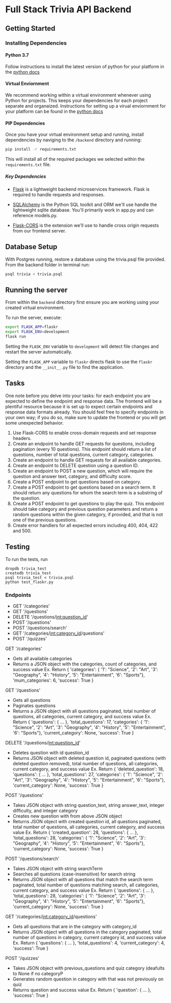 # Full Stack Trivia API Backend

## Getting Started

### Installing Dependencies

#### Python 3.7

Follow instructions to install the latest version of python for your platform in the [python docs](https://docs.python.org/3/using/unix.html#getting-and-installing-the-latest-version-of-python)

#### Virtual Enviornment

We recommend working within a virtual environment whenever using Python for projects. This keeps your dependencies for each project separate and organaized. Instructions for setting up a virual enviornment for your platform can be found in the [python docs](https://packaging.python.org/guides/installing-using-pip-and-virtual-environments/)

#### PIP Dependencies

Once you have your virtual environment setup and running, install dependencies by naviging to the `/backend` directory and running:

```bash
pip install -r requirements.txt
```

This will install all of the required packages we selected within the `requirements.txt` file.

##### Key Dependencies

- [Flask](http://flask.pocoo.org/)  is a lightweight backend microservices framework. Flask is required to handle requests and responses.

- [SQLAlchemy](https://www.sqlalchemy.org/) is the Python SQL toolkit and ORM we'll use handle the lightweight sqlite database. You'll primarily work in app.py and can reference models.py. 

- [Flask-CORS](https://flask-cors.readthedocs.io/en/latest/#) is the extension we'll use to handle cross origin requests from our frontend server. 

## Database Setup
With Postgres running, restore a database using the trivia.psql file provided. From the backend folder in terminal run:
```bash
psql trivia < trivia.psql
```

## Running the server

From within the `backend` directory first ensure you are working using your created virtual environment.

To run the server, execute:

```bash
export FLASK_APP=flaskr
export FLASK_ENV=development
flask run
```

Setting the `FLASK_ENV` variable to `development` will detect file changes and restart the server automatically.

Setting the `FLASK_APP` variable to `flaskr` directs flask to use the `flaskr` directory and the `__init__.py` file to find the application. 

## Tasks

One note before you delve into your tasks: for each endpoint you are expected to define the endpoint and response data. The frontend will be a plentiful resource because it is set up to expect certain endpoints and response data formats already. You should feel free to specify endpoints in your own way; if you do so, make sure to update the frontend or you will get some unexpected behavior. 

1. Use Flask-CORS to enable cross-domain requests and set response headers. 
2. Create an endpoint to handle GET requests for questions, including pagination (every 10 questions). This endpoint should return a list of questions, number of total questions, current category, categories. 
3. Create an endpoint to handle GET requests for all available categories. 
4. Create an endpoint to DELETE question using a question ID. 
5. Create an endpoint to POST a new question, which will require the question and answer text, category, and difficulty score. 
6. Create a POST endpoint to get questions based on category. 
7. Create a POST endpoint to get questions based on a search term. It should return any questions for whom the search term is a substring of the question. 
8. Create a POST endpoint to get questions to play the quiz. This endpoint should take category and previous question parameters and return a random questions within the given category, if provided, and that is not one of the previous questions. 
9. Create error handlers for all expected errors including 400, 404, 422 and 500. 


## Testing
To run the tests, run
```
dropdb trivia_test
createdb trivia_test
psql trivia_test < trivia.psql
python test_flaskr.py
```

### Endpoints
- GET '/categories'
- GET '/questions'
- DELETE '/questions/<int:question_id>'
- POST '/questions'
- POST '/questions/search'
- GET '/categories/<int:category_id>/questions'
- POST '/quizzes' 

GET '/categories'
- Gets all available categories
- Returns a JSON object with the categories, count of categories, and success value
Ex. Return
{
  'categories': {
      '1': "Science",
      '2': "Art", 
      '3': "Geography",
      '4': "History",
      '5': "Entertainment",
      '6': "Sports"},
    'mum_categories': 6,
    'success': True
}

GET '/questions'
- Gets all questions
- Paginates questions
- Returns a JSON object with all questions paginated, total number of questions, all categories, current category, and success value
Ex. Return
{
  'questions': {
    ...
  },
  'total_questions': 17,
  'categories': {
      '1': "Science",
      '2': "Art", 
      '3': "Geography",
      '4': "History",
      '5': "Entertainment",
      '6': "Sports"}, 
   'current_category': None,
   'success': True
}

DELETE '/questions/<int:question_id>'
- Deletes question with id question_id
- Returns JSON object with deleted question id, paginated questions (with deleted question removed), total number of questions, all categories, current category, and success value
Ex. Return
{
  'deleted_question': 18,
  'questions': {
    ...
  },
  'total_questions': 27,
  'categories': {
      '1': "Science",
      '2': "Art", 
      '3': "Geography",
      '4': "History",
      '5': "Entertainment",
      '6': "Sports"},
   'current_category': None,
   'success': True
}

POST '/questions'
- Takes JSON object with string question_text, string answer_text, integer difficulty, and integer category
- Creates new question with from above JSON object
- Returns JSON object with created question id, all questions paginated, total number of questions, all categories, current category, and success value
Ex. Return
{
  'created_question': 28,
  'questions': {
    ...
  },
  'total_questions': 28, 
  'categories': {
      '1': "Science",
      '2': "Art", 
      '3': "Geography",
      '4': "History",
      '5': "Entertainment",
      '6': "Sports"},
   'current_category': None,
   'success': True
}

POST '/questions/search'
- Takes JSON object with string searchTerm
- Searches all questions (case-insensitive) for search string
- Returns JSON object with all questions that match the search term paginated, total number of questions matching search, all categories, current category, and success value
Ex. Return
{
  'questions': {
    ...
  },
  'total_questions': 28,
  'categories': {
      '1': "Science",
      '2': "Art", 
      '3': "Geography",
      '4': "History",
      '5': "Entertainment",
      '6': "Sports"},
   'current_category': None,
   'success': True
}

GET '/categories/<int:category_id>/questions'
- Gets all questions that are in the category with category_id
- Returns JSON object with all questions in the category paginated, total number of questions in category, current category id, and success value
Ex. Return
{
  'questions': {
    ...
  },
  'total_questions': 4, 
  'current_category': 4, 
  'success': True
}

POST '/quizzes'
- Takes JSON object with previous_questions and quiz category (deafults to None if no categoryP
- Generates random question in category with that was not previously on quiz
- Returns question and success value
Ex. Return
{
  'question': {
    ...
  },
  'success': True
}
